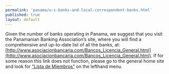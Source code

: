 ```yaml
--- 
permalink: 'panama/u-s-banks-and-local-correspondent-banks.html' 
published: true 
layout: default
---
```

Given the number of banks operating in Panama, we suggest that you visit the Panamanian Banking Association’s site, where you will find a comprehensive and up-to-date list of all the banks, at: [http://www.asociacionbancaria.com/Bancos_Licencia_General.html](http://www.asociacionbancaria.com/Bancos_Licencia_General.html). If for some reason this link does not function, please go to the general home site and look for [“Lista de Miembros”](http://www.asociacionbancaria.com/) on the lefthand menu.
